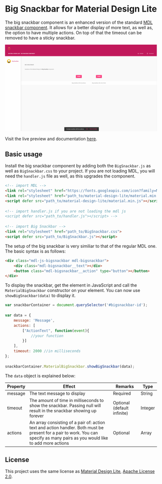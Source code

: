 # Big Snackbar for Material Design Lite

The big snackbar component is an enhanced version of the standard [MDL snackbar component](https://getmdl.io/components/index.html#snackbar-section). It allows for a better display of more text, as well as, the option to have multiple actions. On top of that the timeout can be removed to have a sticky snackbar.

![Screenshot of page using big snackbars](https://raw.githubusercontent.com/LeonStaufer/material-bigsnackbar/master/assets/overview.jpg)

Visit the live preview and documentation [here](https://leonstaufer.github.io/material-bigsnackbar/).

## Basic usage

Install the big snackbar component by adding both the ``BigSnackbar.js`` as well as ``BigSnackbar.css`` to your project. If you are not loading MDL, you will need the `handler.js` file as well, as this upgrades the component.

```html
<!-- import MDL -->
<link rel="stylesheet" href="https://fonts.googleapis.com/icon?family=Material+Icons">
<link rel="stylesheet" href="path_to/material-design-lite/material.min.css">
<script defer src="path_to/material-design-lite/material.min.js"></script> 

<!-- import handler.js if you are not loading the mdl js
<script defer src="path_to/handler.js"></script> -->
  
<!-- import Big Snackbar -->   
<link rel="stylesheet" href="path_to/BigSnackbar.css">
<script defer src="path_to/BigSnackbar.js"></script>
```

The setup of the big snackbar is very similiar to that of the regular MDL one. The basic syntax is as follows:

```html
<div class="mdl-js-bigsnackbar mdl-bigsnackbar">
    <div class="mdl-bigsnackbar__text"></div>
    <button class="mdl-bigsnackbar__action" type="button"></button>
</div>
```

To display the snackbar, get the element in JavaScript and call the ``MaterialBigSnackbar`` constructor on your element. You can now use ``showBigSnackbar(data)`` to display it.

```javascript
var snackbarContainer = document.querySelector('#bigsnackbar-id');

var data = {
    message: 'Message',
    actions: [
        ["ActionText", function(event){
            //your function
        }]
    ],
    timeout: 2000 //in milliseconds
};

snackbarContainer.MaterialBigSnackbar.showBigSnackbar(data);
```

The ``data`` object is explained below:

|Property|Effect|Remarks|Type|
|--- |--- |--- |--- |
|message|The text message to display|Required|String|
|timeout|The amount of time in milliseconds to show the snackbar. Passing null will result in the snackbar showing up forever|Optional (default infinite)|Integer|
|actions|An array consisting of a pair of: action text and action handler. Both must be present for a pair to work. You can specify as many pairs as you would like to add more actions|Optional|Array|

## License

This project uses the same license as [Material Design Lite](https://github.com/google/material-design-lite), [Apache License 2.0](https://github.com/LeonStaufer/material-bigsnackbar/blob/master/LICENSE).
